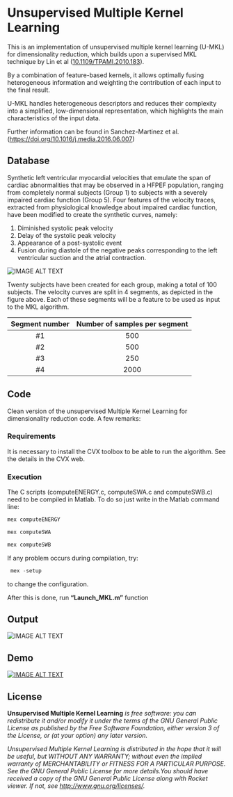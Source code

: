 # Unsupervised Multiple Kernel Learning

This is an implementation of unsupervised multiple kernel learning (U-MKL) for dimensionality reduction, which builds upon a supervised MKL technique by Lin et al ([10.1109/TPAMI.2010.183](https://ieeexplore.ieee.org/document/5601738/)). 



By a combination of feature-based kernels, it allows optimally fusing heterogeneous information and weighting the contribution of each input to the final result. 

U-MKL handles heterogeneous descriptors and reduces their complexity into a simplified, low-dimensional representation, which highlights the main characteristics of the input data. 

Further information can be found in Sanchez-Martinez et al. (https://doi.org/10.1016/j.media.2016.06.007)

## Database

Synthetic left ventricular myocardial velocities that emulate the span of cardiac abnormalities that may be observed in a HFPEF population, ranging from completely normal subjects (Group 1) to subjects with a severely impaired cardiac function (Group 5). Four features of the velocity traces, extracted from physiological knowledge about impaired cardiac function, have been modified to create the synthetic curves, namely:

1) Diminished systolic peak velocity 
2) Delay of the systolic peak velocity
3) Appearance of a post-systolic event
4) Fusion during diastole of the negative peaks corresponding to the left ventricular suction and the atrial contraction. 

![IMAGE ALT TEXT](https://raw.githubusercontent.com/bcnmedtech/unsupervised_multiple_kernel_learning/master/assets/Imagen%202.png)

Twenty subjects have been created for each group, making a total of 100 subjects. The velocity curves are split in 4 segments, as depicted in the figure above. Each of these segments will be a feature to be used as input to the MKL algorithm. 


| Segment number   |  Number of samples per segment  |
| :--------------: | :-----------------------------: |
| #1               | 500                             |
| #2               | 500                             |
| #3               | 250                             |
| #4               | 2000                            |

## Code

Clean version of the unsupervised Multiple Kernel Learning for dimensionality reduction code. A few remarks: 

### Requirements

It is necessary to install the CVX toolbox to be able to run the algorithm. See the details in the CVX web.

### Execution

The C scripts (computeENERGY.c, computeSWA.c and computeSWB.c) need to be compiled in Matlab. To do so just write in the Matlab command line: 

```javascript
mex computeENERGY
```
```javascript
mex computeSWA
```
```javascript
mex computeSWB
```

If any problem occurs during compilation, try:

```javascript
 mex -setup
```

to change the configuration.

After this is done, run **“Launch_MKL.m”** function

## Output


![IMAGE ALT TEXT](https://raw.githubusercontent.com/bcnmedtech/unsupervised_multiple_kernel_learning/master/assets/Imagen%201.png)


## Demo

[![IMAGE ALT TEXT](http://img.youtube.com/vi/ECA6Avzj1rQ/0.jpg)](http://www.youtube.com/watch?v=ECA6Avzj1rQ "Video Title")


## License

**Unsupervised Multiple Kernel Learning** *is free software: you can redistribute it and/or modify
it under the terms of the GNU General Public License as published by
the Free Software Foundation, either version 3 of the License, or
(at your option) any later version.*

*Unsupervised Multiple Kernel Learning is distributed in the hope that it will be useful,
but WITHOUT ANY WARRANTY; without even the implied warranty of
MERCHANTABILITY or FITNESS FOR A PARTICULAR PURPOSE.  See the
GNU General Public License for more details.You should have received a copy of the GNU General Public License along with Rocket viewer.  If not, see <http://www.gnu.org/licenses/>.*